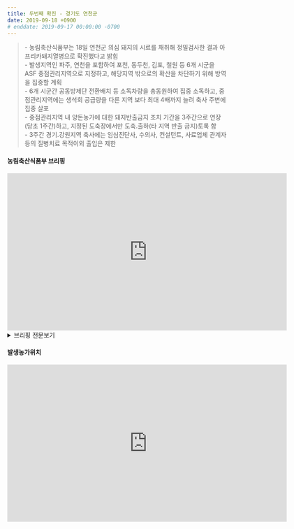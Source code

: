 ```yaml
---
title: 두번째 확진 - 경기도 연천군
date: 2019-09-18 +0900
# enddate: 2019-09-17 00:00:00 -0700
---
```

> \- 농림축산식품부는 18일 연천군 의심 돼지의 시료를 채취해 정밀검사한 결과 아프리카돼지열병으로 확진했다고 밝힘  
> \- 발생지역인 파주, 연천을 포함하여 포천, 동두천, 김포, 철원 등 6개 시군을 ASF 중점관리지역으로 지정하고, 해당지역 밖으로의 확산을 차단하기 위해 방역을 집중할 계획  
> \- 6개 시군간 공동방제단 전환배치 등 소독차량을 총동원하여 집중 소독하고, 중점관리지역에는 생석회 공급량을 다른 지역 보다 최대 4배까지 늘려 축사 주변에 집중 살포  
> \- 중점관리지역 내 양돈농가에 대한 돼지반출금지 조치 기간을 3주간으로 연장(당초 1주간)하고, 지정된 도축장에서만 도축․출하(타 지역 반출 금지)토록 함  
> \- 3주간 경기․강원지역 축사에는 임심진단사, 수의사, 컨설턴트, 사료업체 관계자 등의 질병치료 목적이외 출입은 제한  

#### 농림축산식품부 브리핑  
<iframe width="640" height="360" src="https://www.youtube.com/embed/WyCH5toJ32s" frameborder="0" allow="accelerometer; autoplay; encrypted-media; gyroscope; picture-in-picture" allowfullscreen></iframe>

<details>
<summary>브리핑 전문보기</summary>
<div markdown="1">

여러분, 수고많으십니다. 농식품부 차관 이재욱입니다. 2019년 9월 18일 ASF 방역 상황 점검회의를 시작하겠습니다. 

어제 경기도 파주에서 국내 처음으로 아프리카돼지열병이 발생한 이후 오늘 연천에서 추가로 발생이 확인이 되었습니다. 정부는 지자체 공무원 여러분들과 함께 아프리카돼지열병의 추가 확산을 차단하기 위해서 발생 농장에 대한 신속한 초동 조치와 함께 일시 이동 중지 등 강력한  방역조치를 취하고 있습니다. 어제 총리님께서도 방역은 과하다 싶을 정도로 하시라는 말씀처럼 이제 더욱 강화된 방역 조치가 중요한 시점이라고 생각합니다. 파주, 연천 등 발생 지역과 인근 시군을 중심으로 중점관리지역을 지정해서 특단의 방역 관리를 추진할 예정입니다. 또한 전국 6300호 모든 돼지 농장에 대한 치밀하고 체계적인 방역관리가 필요한 시점입니다. 각 지자체에서는 축협 또 양돈단체와 긴밀하게 협조하셔서 농장별 일일 방역 관리를 추진하시고 그 실적을 실시간으로 우리 부에 보고해 주시기 바랍니다. 잘 아시는 것처럼 앞으로 일주일이 매우 중요한 고비라고 생각합니다. 각 지자체에서는 가용한 모든 방역 역량을 총동원하셔서 소독 등 차단 방역에 집중해 주시기를 부탁드리겠습니다.

</div>
</details>

#### 발생농가위치  
<iframe width="640" height="360" src="https://youngjunna.github.io/asf-timeline/190918-map" frameborder="0" allow="accelerometer; autoplay; encrypted-media; gyroscope; picture-in-picture" allowfullscreen></iframe>
